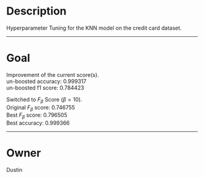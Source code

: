 # Description

Hyperparameter Tuning for the KNN model on the credit card
dataset.

---

# Goal

Improvement of the current score(s).<br/>
un-boosted accuracy:    0.999317<br/>
un-boosted f1 score:    0.784423

Switched to $F_\beta$ Score ($\beta = 10$).<br/>
Original $F_\beta$ score:  0.746755<br/>
Best     $F_\beta$ score:  0.796505<br/>
Best            accuracy:  0.999366

---

# Owner

Dustin
